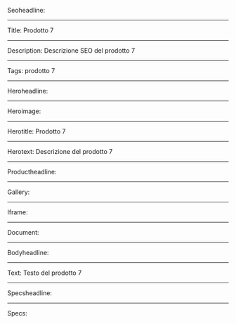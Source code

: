 Seoheadline:

----

Title: Prodotto 7

----

Description: Descrizione SEO del prodotto 7

----

Tags: prodotto 7

----

Heroheadline:

----

Heroimage:

----

Herotitle: Prodotto 7

----

Herotext: Descrizione del prodotto 7

----

Productheadline:

----

Gallery:

----

Iframe:

----

Document:

----

Bodyheadline:

----

Text: Testo del prodotto 7

----

Specsheadline:

----

Specs:
